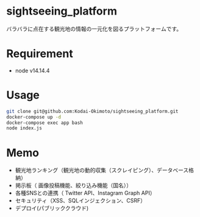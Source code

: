 # sightseeing_platform
バラバラに点在する観光地の情報の一元化を図るプラットフォームです。

# Requirement
* node v14.14.4
# Usage
```bash
git clone git@github.com:Kodai-Okimoto/sightseeing_platform.git
docker-compose up -d
docker-compose exec app bash
node index.js
```
# Memo
- 観光地ランキング（観光地の動的収集（スクレイピング）、データベース格納）
- 掲示板（ 画像投稿機能、絞り込み機能（国名））
- 各種SNSとの連携（ Twitter API、Instagram Graph API）
- セキュリティ（XSS、SQLインジェクション、CSRF）
- デプロイ(パブリッククラウド)
